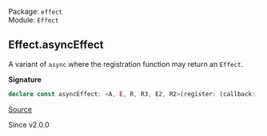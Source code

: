 Package: `effect`<br />
Module: `Effect`<br />

## Effect.asyncEffect

A variant of `async` where the registration function may return an `Effect`.

**Signature**

```ts
declare const asyncEffect: <A, E, R, R3, E2, R2>(register: (callback: (_: Effect<A, E, R>) => void) => Effect<Effect<void, never, R3> | void, E2, R2>) => Effect<A, E | E2, R | R2 | R3>
```

[Source](https://github.com/Effect-TS/effect/tree/main/packages/effect/src/Effect.ts#L2435)

Since v2.0.0